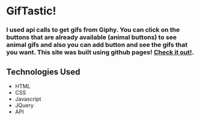 # **GifTastic!** 
### I used api calls to get gifs from Giphy. You can click on the buttons that are already available (animal buttons) to see animal gifs and also you can add button and see the gifs that you want. This site was built using github pages! [Check it out!](https://tamilae.github.io/GIPHY-API/).
## **Technologies Used**
- HTML
- CSS
- Javascript
- JQuery
- API


